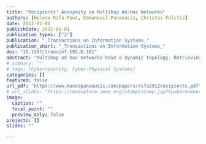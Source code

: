 ```yaml
---
title: "Recipients' Anonymity in Multihop Ad-Hoc Networks"
authors: [Helena Rifa-Pous, Emmanouil Panaousis, Christos Politis]
date: 2012-01-01
publishDate: 2012-01-01
publication_types: ["2"]
publication: "_Transactions on Information Systems_"
publication_short: "_Transactions on Information Systems_"
doi: "10.1587/transinf.E95.D.181"
abstract: "Multihop ad-hoc networks have a dynamic topology. Retrieving a route towards a remote peer requires the execution of a recipient lookup, which can publicly reveal sensitive information about him. Within this context, we propose an efficient, practical and scalable solution to guarantee the anonymity of recipients' nodes in ad-hoc networks."
# summary: ""
# tags: [Cybersecurity, Cyber-Physical Systems]
categories: []
featured: false
url_pdf: "https://www.manospanaousis.com/papers/rifa2012recipients.pdf"
# url_slides: "https://ieeexplore.ieee.org/stamp/stamp.jsp?tp=&arnumber=8894107"
image:
  caption: ""
  focal_point: ""
  preview_only: false
projects: []
slides: ""

---
```

